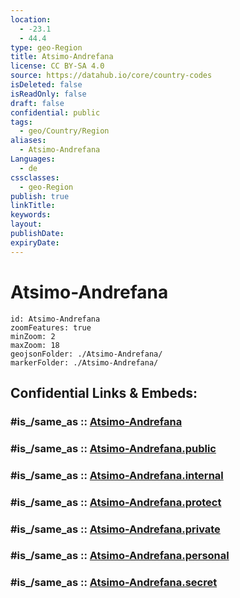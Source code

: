```yaml
---
location:
  - -23.1
  - 44.4
type: geo-Region
title: Atsimo-Andrefana
license: CC BY-SA 4.0
source: https://datahub.io/core/country-codes
isDeleted: false
isReadOnly: false
draft: false
confidential: public
tags:
  - geo/Country/Region
aliases:
  - Atsimo-Andrefana
Languages:
  - de
cssclasses:
  - geo-Region
publish: true
linkTitle:
keywords:
layout:
publishDate:
expiryDate:
---
```


# Atsimo-Andrefana

```leaflet
id: Atsimo-Andrefana
zoomFeatures: true 
minZoom: 2 
maxZoom: 18
geojsonFolder: ./Atsimo-Andrefana/
markerFolder: ./Atsimo-Andrefana/
```


## Confidential Links & Embeds: 

### #is_/same_as :: [Atsimo-Andrefana](/_Standards/Earth/Continent/Africa/Africa~East/Madagascar/Provinces~Madagascar/Toliary/counties~Toliary/Atsimo-Andrefana.md) 

### #is_/same_as :: [Atsimo-Andrefana.public](/_public/Earth/Continent/Africa/Africa~East/Madagascar/Provinces~Madagascar/Toliary/counties~Toliary/Atsimo-Andrefana.public.md) 

### #is_/same_as :: [Atsimo-Andrefana.internal](/_internal/Earth/Continent/Africa/Africa~East/Madagascar/Provinces~Madagascar/Toliary/counties~Toliary/Atsimo-Andrefana.internal.md) 

### #is_/same_as :: [Atsimo-Andrefana.protect](/_protect/Earth/Continent/Africa/Africa~East/Madagascar/Provinces~Madagascar/Toliary/counties~Toliary/Atsimo-Andrefana.protect.md) 

### #is_/same_as :: [Atsimo-Andrefana.private](/_private/Earth/Continent/Africa/Africa~East/Madagascar/Provinces~Madagascar/Toliary/counties~Toliary/Atsimo-Andrefana.private.md) 

### #is_/same_as :: [Atsimo-Andrefana.personal](/_personal/Earth/Continent/Africa/Africa~East/Madagascar/Provinces~Madagascar/Toliary/counties~Toliary/Atsimo-Andrefana.personal.md) 

### #is_/same_as :: [Atsimo-Andrefana.secret](/_secret/Earth/Continent/Africa/Africa~East/Madagascar/Provinces~Madagascar/Toliary/counties~Toliary/Atsimo-Andrefana.secret.md)

